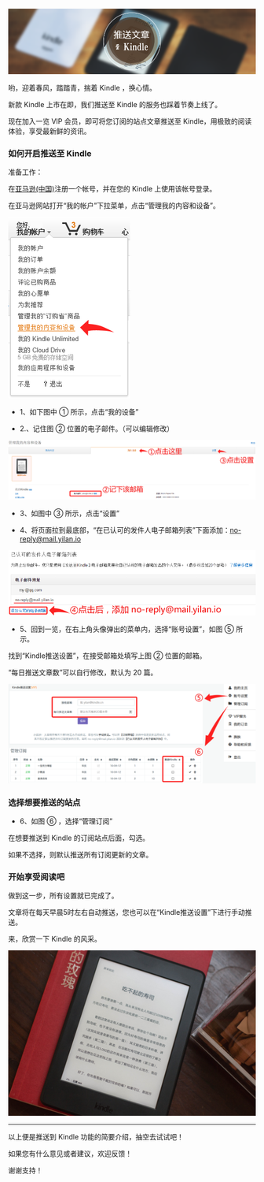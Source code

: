 ![Banner](/img/8/8-Banner.png)

哟，迎着春风，踏踏青，揣着 Kindle ，换心情。

新款 Kindle 上市在即，我们推送至 Kindle 的服务也踩着节奏上线了。

现在加入一览 VIP 会员，即可将您订阅的站点文章推送至 Kindle，用极致的阅读体验，享受最新鲜的资讯。

### 如何开启推送至 Kindle

准备工作：

在[亚马逊(中国)](http://www.amazon.cn)注册一个帐号，并在您的 Kindle 上使用该帐号登录。

在亚马逊网站打开“我的帐户”下拉菜单，点击“管理我的内容和设备”。

![我的账户](/img/8/8-amazon-accountbox.png)

* 1、如下图中 ① 所示，点击“我的设备”

* 2.、记住图 ② 位置的电子邮件。（可以编辑修改）

![我的设备](/img/8/8-my-device.png)

* 3、如图中 ③ 所示，点击“设置”

* 4、将页面拉到最底部，“在已认可的发件人电子邮箱列表”下面添加：no-reply@mail.yilan.io

![我的设置](/img/8/8-my-setting-add-mail.png)

* 5、回到一览，在右上角头像弹出的菜单内，选择“账号设置”，如图 ⑤ 所示。

找到“Kindle推送设置”，在接受邮箱处填写上图 ② 位置的邮箱。

“每日推送文章数”可以自行修改，默认为 20 篇。

![在一览中设置](/img/8/8-yilan-kindle-setting.png)


### 选择想要推送的站点

* 6、如图 ⑥ ，选择“管理订阅”

在想要推送到 Kindle 的订阅站点后面，勾选。

如果不选择，则默认推送所有订阅更新的文章。

### 开始享受阅读吧

做到这一步，所有设置就已完成了。

文章将在每天早晨5时左右自动推送，您也可以在“Kindle推送设置”下进行手动推送。

来，欣赏一下 Kindle 的风采。

![ Kindle 高清无码美照](/img/8/8-kindle-photo.png)

---


以上便是推送到 Kindle 功能的简要介绍，抽空去试试吧！

如果您有什么意见或者建议，欢迎反馈！

谢谢支持！
